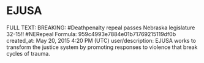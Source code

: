 # EJUSA

FULL TEXT: BREAKING: #Deathpenalty repeal passes Nebraska legislature 32-15!! #NERepeal
Formula: 959c4993e7884e01b71769215119df0b
created_at: May 20, 2015 4:20 PM (UTC)
user/description: EJUSA works to transform the justice system by promoting responses to violence that break cycles of trauma.